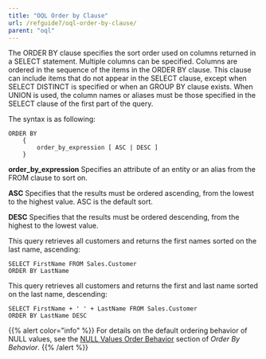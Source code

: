 ```yaml
---
title: "OQL Order by Clause"
url: /refguide7/oql-order-by-clause/
parent: "oql"
---
```


The ORDER BY clause specifies the sort order used on columns returned in a SELECT statement. Multiple columns can be specified. Columns are ordered in the sequence of the items in the ORDER BY clause.
This clause can include items that do not appear in the SELECT clause, except when SELECT DISTINCT is specified or when an GROUP BY clause exists. When UNION is used, the column names or aliases must be those specified in the SELECT clause of the first part of the query.

The syntax is as following:

```
ORDER BY
    {
        order_by_expression [ ASC | DESC ]
    }
```

**order_by_expression**
Specifies an attribute of an entity or an alias from the FROM clause to sort on.

**ASC**
Specifies that the results must be ordered ascending, from the lowest to the highest value. ASC is the default sort.

**DESC**
Specifies that the results must be ordered descending, from the highest to the lowest value.

This query retrieves all customers and returns the first names sorted on the last name, ascending:

```
SELECT FirstName FROM Sales.Customer
ORDER BY LastName
```

This query retrieves all customers and returns the first and last name sorted on the last name, descending:

```
SELECT FirstName + ' ' + LastName FROM Sales.Customer
ORDER BY LastName DESC
```

{{% alert color="info" %}}
For details on the default ordering behavior of NULL values, see the [NULL Values Order Behavior](/refguide7/ordering-behavior/#null-ordering-behavior) section of *Order By Behavior*.
{{% /alert %}}
